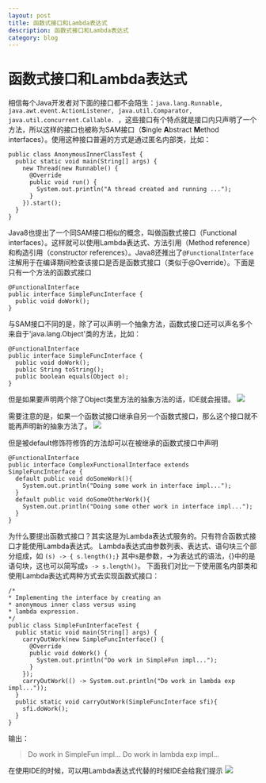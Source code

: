 ```yaml
---
layout: post
title: 函数式接口和Lambda表达式 
description: 函数式接口和Lambda表达式 
category: blog
---
```

# 函数式接口和Lambda表达式 #

相信每个Java开发者对下面的接口都不会陌生：`java.lang.Runnable, java.awt.event.ActionListener, java.util.Comparator, java.util.concurrent.Callable. `，这些接口有个特点就是接口内只声明了一个方法，所以这样的接口也被称为SAM接口（**S**ingle **A**bstract **M**ethod interfaces）。使用这种接口普遍的方式是通过匿名内部类，比如：

    public class AnonymousInnerClassTest {
      public static void main(String[] args) {
        new Thread(new Runnable() {
          @Override
          public void run() {
            System.out.println("A thread created and running ...");
          }
        }).start();
      }
    }

Java8也提出了一个同SAM接口相似的概念，叫做函数式接口（Functional interfaces）。这样就可以使用Lambda表达式、方法引用（Method reference）和构造引用（constructor references）。Java8还推出了`@FunctionalInterface`注解用于在编译期间检查该接口是否是函数式接口（类似于@Override）。下面是只有一个方法的函数式接口

    @FunctionalInterface
    public interface SimpleFuncInterface {
      public void doWork();
    }

与SAM接口不同的是，除了可以声明一个抽象方法，函数式接口还可以声名多个来自于'java.lang.Object'类的方法，比如：

    @FunctionalInterface
    public interface SimpleFuncInterface {
      public void doWork();
      public String toString();
      public boolean equals(Object o);
    }

但是如果要声明两个除了Object类里方法的抽象方法的话，IDE就会报错。
![](http://7xprht.com1.z0.glb.clouddn.com/lambdaQQ%E6%88%AA%E5%9B%BE20160108105759.png)

需要注意的是，如果一个函数试接口继承自另一个函数式接口，那么这个接口就不能再声明新的抽象方法了。
![](http://7xprht.com1.z0.glb.clouddn.com/lambdaQQ%E6%88%AA%E5%9B%BE20160108110838.png)

但是被default修饰符修饰的方法却可以在被继承的函数式接口中声明

    @FunctionalInterface
    public interface ComplexFunctionalInterface extends SimpleFuncInterface {
      default public void doSomeWork(){
        System.out.println("Doing some work in interface impl...");
      }
      default public void doSomeOtherWork(){
        System.out.println("Doing some other work in interface impl...");
      }
    }

为什么要提出函数式接口？其实这是为Lambda表达式服务的。只有符合函数式接口才能使用Lambda表达式。
Lambda表达式由参数列表、表达式、语句块三个部分组成，如
`(s) -> { s.length();}`
其中s是参数，->为表达式的语法，{}中的是语句块，这也可以简写成`s -> s.length()`。
下面我们对比一下使用匿名内部类和使用Lambda表达式两种方式去实现函数式接口：

    /*
    * Implementing the interface by creating an
    * anonymous inner class versus using 
    * lambda expression.
    */
    public class SimpleFunInterfaceTest {
      public static void main(String[] args) {
        carryOutWork(new SimpleFuncInterface() {
          @Override
          public void doWork() {
            System.out.println("Do work in SimpleFun impl...");
          }
        });
        carryOutWork(() -> System.out.println("Do work in lambda exp impl..."));
      }
      public static void carryOutWork(SimpleFuncInterface sfi){
        sfi.doWork();
      }
    }
输出：
> Do work in SimpleFun impl...
> Do work in lambda exp impl...

在使用IDE的时候，可以用Lambda表达式代替的时候IDE会给我们提示
![](http://7xprht.com1.z0.glb.clouddn.com/lambdaQQ%E6%88%AA%E5%9B%BE20160108111827.png)